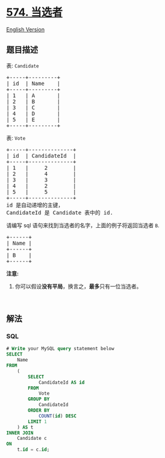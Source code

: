 # [574. 当选者](https://leetcode-cn.com/problems/winning-candidate)

[English Version](/solution/0500-0599/0574.Winning%20Candidate/README_EN.md)

## 题目描述

<!-- 这里写题目描述 -->

<p>表: <code>Candidate</code></p>

<pre>+-----+---------+
| id  | Name    |
+-----+---------+
| 1   | A       |
| 2   | B       |
| 3   | C       |
| 4   | D       |
| 5   | E       |
+-----+---------+  
</pre>

<p>表: <code>Vote</code></p>

<pre>+-----+--------------+
| id  | CandidateId  |
+-----+--------------+
| 1   |     2        |
| 2   |     4        |
| 3   |     3        |
| 4   |     2        |
| 5   |     5        |
+-----+--------------+
id 是自动递增的主键，
CandidateId 是 Candidate 表中的 id.
</pre>

<p>请编写 sql 语句来找到当选者的名字，上面的例子将返回当选者 <code>B</code>.</p>

<pre>+------+
| Name |
+------+
| B    |
+------+
</pre>

<p><strong>注意:</strong></p>

<ol>
	<li>你可以假设<strong>没有平局</strong>，换言之，<strong>最多</strong>只有一位当选者。</li>
</ol>

<p>&nbsp;</p>


## 解法

<!-- 这里可写通用的实现逻辑 -->

<!-- tabs:start -->

### **SQL**

```sql
# Write your MySQL query statement below
SELECT
    Name
FROM
    (
        SELECT
            CandidateId AS id
        FROM
            Vote
        GROUP BY
            CandidateId
        ORDER BY
            COUNT(id) DESC
        LIMIT 1
    ) AS t
INNER JOIN
    Candidate c
ON
    t.id = c.id;
```

<!-- tabs:end -->

